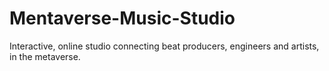 # Mentaverse-Music-Studio
Interactive, online studio connecting beat producers, engineers and artists, in the metaverse.
